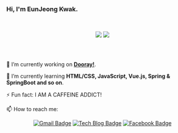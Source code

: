 ### Hi, I'm EunJeong Kwak.

<br>

<div align=center>

<img align="center" src="https://github-readme-stats.vercel.app/api?username=iamkkwak&theme=buefy&show_icons=true"> <img align="center" src="https://github-readme-stats.vercel.app/api/top-langs/?username=iamkkwak&theme=buefy&layout=compact">

</div>

<!--
![Anurag's github stats](https://github-readme-stats.vercel.app/api?username=iamkkwak&show_icons=true)
![Top Langs](https://github-readme-stats.vercel.app/api/top-langs/?username=iamkkwak)
-->

<br>

<br>

🔭 I’m currently working on **[Dooray!](www.dooray.com)**.

🌱 I’m currently learning **HTML/CSS, JavaScript, Vue.js, Spring & SpringBoot and so on**.

⚡ Fun fact: I AM A CAFFEINE ADDICT!

📫 How to reach me:
<div align=center>

[![Gmail Badge](https://img.shields.io/badge/Gmail-d14836?style=flat-square&logo=Gmail&logoColor=white&link=mailto:iamkkwak@gmail.com)](mailto:iamkkwak@gmail.com)  [![Tech Blog Badge](http://img.shields.io/badge/-Tech%20blog-black?style=flat-square&logo=github&link=https://eun-jeong.tistory.com)](https://eun-jeong.tistory.com)  <!--[![Linkedin Badge](https://img.shields.io/badge/-LinkedIn-blue?style=flat-square&logo=Linkedin&logoColor=white&link=www.linkedin.com/in/eun-jeong)](www.linkedin.com/in/eun-jeong)-->  [![Facebook Badge](https://img.shields.io/badge/facebook-1877f2?style=flat-square&logo=facebook&logoColor=white&link=https://www.facebook.com/kwakeunjeong2)](https://www.facebook.com/kwakeunjeong2)

</div>

<!--
**iamkkwak/iamkkwak** is a ✨ _special_ ✨ repository because its `README.md` (this file) appears on your GitHub profile.

Here are some ideas to get you started:

- 🔭 I’m currently working on ...
- 🌱 I’m currently learning ...
- 👯 I’m looking to collaborate on ...
- 🤔 I’m looking for help with ...
- 💬 Ask me about ...
- 📫 How to reach me: ...
- 😄 Pronouns: ...
- ⚡ Fun fact: ...
-->
